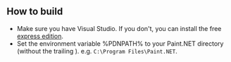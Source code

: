 How to build
----

 - Make sure you have Visual Studio. If you don't, you can install the free [express edition](http://www.microsoft.com/express/Downloads/#2010-Visual-CS).
 - Set the environment variable %PDNPATH% to your Paint.NET directory (without the trailing \). e.g. `C:\Program Files\Paint.NET`.